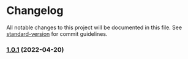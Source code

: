 # Changelog

All notable changes to this project will be documented in this file. See [standard-version](https://github.com/conventional-changelog/standard-version) for commit guidelines.

### [1.0.1](https://github.com/rootsocket/rootsocketjs/compare/v1.2.0...v1.0.1) (2022-04-20)
